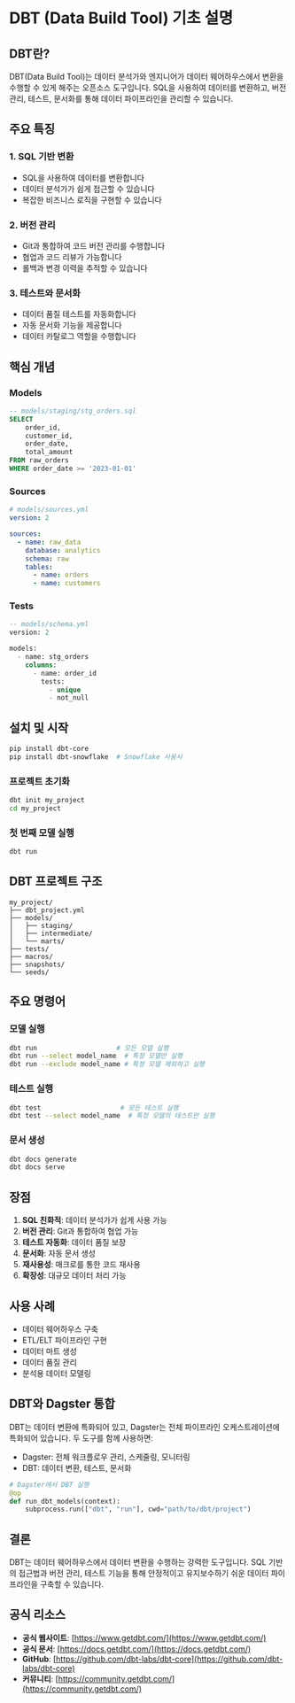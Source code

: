 # DBT (Data Build Tool) 기초 설명

## DBT란?

DBT(Data Build Tool)는 데이터 분석가와 엔지니어가 데이터 웨어하우스에서 변환을 수행할 수 있게 해주는 오픈소스 도구입니다. SQL을 사용하여 데이터를 변환하고, 버전 관리, 테스트, 문서화를 통해 데이터 파이프라인을 관리할 수 있습니다.

## 주요 특징

### 1. SQL 기반 변환
- SQL을 사용하여 데이터를 변환합니다
- 데이터 분석가가 쉽게 접근할 수 있습니다
- 복잡한 비즈니스 로직을 구현할 수 있습니다

### 2. 버전 관리
- Git과 통합하여 코드 버전 관리를 수행합니다
- 협업과 코드 리뷰가 가능합니다
- 롤백과 변경 이력을 추적할 수 있습니다

### 3. 테스트와 문서화
- 데이터 품질 테스트를 자동화합니다
- 자동 문서화 기능을 제공합니다
- 데이터 카탈로그 역할을 수행합니다

## 핵심 개념

### Models
```sql
-- models/staging/stg_orders.sql
SELECT 
    order_id,
    customer_id,
    order_date,
    total_amount
FROM raw_orders
WHERE order_date >= '2023-01-01'
```

### Sources
```yaml
# models/sources.yml
version: 2

sources:
  - name: raw_data
    database: analytics
    schema: raw
    tables:
      - name: orders
      - name: customers
```

### Tests
```sql
-- models/schema.yml
version: 2

models:
  - name: stg_orders
    columns:
      - name: order_id
        tests:
          - unique
          - not_null
```

## 설치 및 시작

```bash
pip install dbt-core
pip install dbt-snowflake  # Snowflake 사용시
```

### 프로젝트 초기화
```bash
dbt init my_project
cd my_project
```

### 첫 번째 모델 실행
```bash
dbt run
```

## DBT 프로젝트 구조

```
my_project/
├── dbt_project.yml
├── models/
│   ├── staging/
│   ├── intermediate/
│   └── marts/
├── tests/
├── macros/
├── snapshots/
└── seeds/
```

## 주요 명령어

### 모델 실행
```bash
dbt run                    # 모든 모델 실행
dbt run --select model_name  # 특정 모델만 실행
dbt run --exclude model_name # 특정 모델 제외하고 실행
```

### 테스트 실행
```bash
dbt test                    # 모든 테스트 실행
dbt test --select model_name  # 특정 모델의 테스트만 실행
```

### 문서 생성
```bash
dbt docs generate
dbt docs serve
```

## 장점

1. **SQL 친화적**: 데이터 분석가가 쉽게 사용 가능
2. **버전 관리**: Git과 통합하여 협업 가능
3. **테스트 자동화**: 데이터 품질 보장
4. **문서화**: 자동 문서 생성
5. **재사용성**: 매크로를 통한 코드 재사용
6. **확장성**: 대규모 데이터 처리 가능

## 사용 사례

- 데이터 웨어하우스 구축
- ETL/ELT 파이프라인 구현
- 데이터 마트 생성
- 데이터 품질 관리
- 분석용 데이터 모델링

## DBT와 Dagster 통합

DBT는 데이터 변환에 특화되어 있고, Dagster는 전체 파이프라인 오케스트레이션에 특화되어 있습니다. 두 도구를 함께 사용하면:

- Dagster: 전체 워크플로우 관리, 스케줄링, 모니터링
- DBT: 데이터 변환, 테스트, 문서화

```python
# Dagster에서 DBT 실행
@op
def run_dbt_models(context):
    subprocess.run(["dbt", "run"], cwd="path/to/dbt/project")
```

## 결론

DBT는 데이터 웨어하우스에서 데이터 변환을 수행하는 강력한 도구입니다. SQL 기반의 접근법과 버전 관리, 테스트 기능을 통해 안정적이고 유지보수하기 쉬운 데이터 파이프라인을 구축할 수 있습니다.

## 공식 리소스

- **공식 웹사이트**: [https://www.getdbt.com/](https://www.getdbt.com/)
- **공식 문서**: [https://docs.getdbt.com/](https://docs.getdbt.com/)
- **GitHub**: [https://github.com/dbt-labs/dbt-core](https://github.com/dbt-labs/dbt-core)
- **커뮤니티**: [https://community.getdbt.com/](https://community.getdbt.com/) 